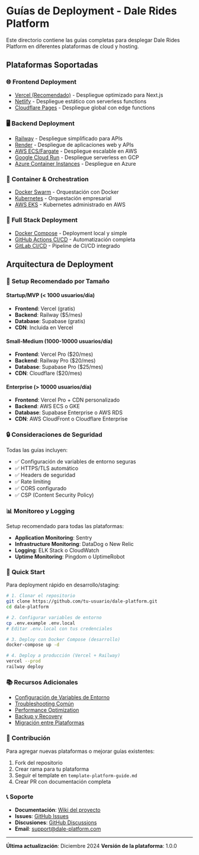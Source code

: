 # Guías de Deployment - Dale Rides Platform

Este directorio contiene las guías completas para desplegar Dale Rides Platform en diferentes plataformas de cloud y hosting.

## Plataformas Soportadas

### 🌐 **Frontend Deployment**
- [Vercel (Recomendado)](vercel-deployment.md) - Despliegue optimizado para Next.js
- [Netlify](netlify-deployment.md) - Despliegue estático con serverless functions
- [Cloudflare Pages](cloudflare-deployment.md) - Despliegue global con edge functions

### 🖥️ **Backend Deployment**  
- [Railway](railway-deployment.md) - Despliegue simplificado para APIs
- [Render](render-deployment.md) - Despliegue de aplicaciones web y APIs
- [AWS ECS/Fargate](aws-deployment.md) - Despliegue escalable en AWS
- [Google Cloud Run](gcp-deployment.md) - Despliegue serverless en GCP
- [Azure Container Instances](azure-deployment.md) - Despliegue en Azure

### 🐳 **Container & Orchestration**
- [Docker Swarm](docker-swarm-deployment.md) - Orquestación con Docker
- [Kubernetes](kubernetes-deployment.md) - Orquestación empresarial
- [AWS EKS](aws-eks-deployment.md) - Kubernetes administrado en AWS

### 🔧 **Full Stack Deployment**
- [Docker Compose](docker-compose-deployment.md) - Deployment local y simple
- [GitHub Actions CI/CD](github-actions-deployment.md) - Automatización completa
- [GitLab CI/CD](gitlab-ci-deployment.md) - Pipeline de CI/CD integrado

## Arquitectura de Deployment

### 🌟 **Setup Recomendado por Tamaño**

#### **Startup/MVP** (< 1000 usuarios/día)
- **Frontend**: Vercel (gratis)
- **Backend**: Railway ($5/mes)
- **Database**: Supabase (gratis)
- **CDN**: Incluida en Vercel

#### **Small-Medium** (1000-10000 usuarios/día)  
- **Frontend**: Vercel Pro ($20/mes)
- **Backend**: Railway Pro ($20/mes)
- **Database**: Supabase Pro ($25/mes)
- **CDN**: Cloudflare ($20/mes)

#### **Enterprise** (> 10000 usuarios/día)
- **Frontend**: Vercel Pro + CDN personalizado
- **Backend**: AWS ECS o GKE
- **Database**: Supabase Enterprise o AWS RDS
- **CDN**: AWS CloudFront o Cloudflare Enterprise

### 🔒 **Consideraciones de Seguridad**

Todas las guías incluyen:
- ✅ Configuración de variables de entorno seguras
- ✅ HTTPS/TLS automático
- ✅ Headers de seguridad
- ✅ Rate limiting
- ✅ CORS configurado
- ✅ CSP (Content Security Policy)

### 📊 **Monitoreo y Logging**

Setup recomendado para todas las plataformas:
- **Application Monitoring**: Sentry
- **Infrastructure Monitoring**: DataDog o New Relic
- **Logging**: ELK Stack o CloudWatch
- **Uptime Monitoring**: Pingdom o UptimeRobot

### 🚀 **Quick Start**

Para deployment rápido en desarrollo/staging:

```bash
# 1. Clonar el repositorio
git clone https://github.com/tu-usuario/dale-platform.git
cd dale-platform

# 2. Configurar variables de entorno
cp .env.example .env.local
# Editar .env.local con tus credenciales

# 3. Deploy con Docker Compose (desarrollo)
docker-compose up -d

# 4. Deploy a producción (Vercel + Railway)
vercel --prod
railway deploy
```

### 📚 **Recursos Adicionales**

- [Configuración de Variables de Entorno](environment-setup.md)
- [Troubleshooting Común](troubleshooting.md)
- [Performance Optimization](performance-optimization.md)
- [Backup y Recovery](backup-recovery.md)
- [Migración entre Plataformas](migration-guide.md)

### 🤝 **Contribución**

Para agregar nuevas plataformas o mejorar guías existentes:
1. Fork del repositorio
2. Crear rama para tu plataforma
3. Seguir el template en `template-platform-guide.md`
4. Crear PR con documentación completa

### 📞 **Soporte**

- **Documentación**: [Wiki del proyecto](https://github.com/tu-usuario/dale-platform/wiki)
- **Issues**: [GitHub Issues](https://github.com/tu-usuario/dale-platform/issues)
- **Discusiones**: [GitHub Discussions](https://github.com/tu-usuario/dale-platform/discussions)
- **Email**: support@dale-platform.com

---

**Última actualización**: Diciembre 2024
**Versión de la plataforma**: 1.0.0
